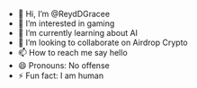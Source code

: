 - 👋 Hi, I’m @ReydDGracee
- 👀 I’m interested in gaming
- 🌱 I’m currently learning about AI
- 💞️ I’m looking to collaborate on Airdrop Crypto
- 📫 How to reach me say hello
- 😄 Pronouns: No offense
- ⚡ Fun fact: I am human

<!---
ReydDGracee/ReydDGracee is a ✨ special ✨ repository because its `README.md` (this file) appears on your GitHub profile.
You can click the Preview link to take a look at your changes.
--->
